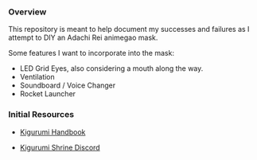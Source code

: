 ### Overview

This repository is meant to help document my successes and failures as I attempt to DIY an Adachi Rei animegao mask.

Some features I want to incorporate into the mask:

- LED Grid Eyes, also considering a mouth along the way.
- Ventilation
- Soundboard / Voice Changer
- Rocket Launcher

### Initial Resources

- [Kigurumi Handbook](https://kigguide.com/social.html)

- [Kigurumi Shrine Discord](https://discord.com/invite/kigurumishrine)

